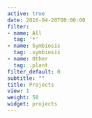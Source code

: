 ```yaml
---
active: true
date: 2016-04-20T00:00:00
filter:
- name: All
  tag: '*'
- name: Symbiosis
  tag: .symbiosis
- name: Other
  tag: .plant
filter_default: 0
subtitle: ""
title: Projects
view: 1
weight: 50
widget: projects
---
```



